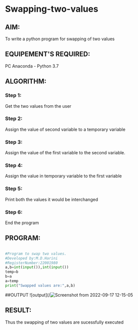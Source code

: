 # Swapping-two-values
## AIM:
To write a python program for swapping of two values
## EQUIPEMENT'S REQUIRED: 
PC
Anaconda - Python 3.7
## ALGORITHM: 
### Step 1:
Get the two values from the user
### Step 2: 
Assign the value of second variable to a temporary variable 
### Step 3: 
Assign the value of the first variable to the second variable.
### Step 4:  
Assign the value in temporary variable to the first variable
### Step 5: 
Print both the values it would be interchanged
### Step 6: 
End the program
## PROGRAM:
```python

#Program to swap two values.
#Developed by:M.D.Harini
#RegisterNumber:22001980
a,b=int(input()),int(input())
temp=b
b=a                                                                                                                                           
a=temp
print("Swapped values are:",a,b)
```
##OUTPUT
![output](/![Screenshot from 2022-09-17 12-15-05](https://user-images.githubusercontent.com/113497680/190844342-1b70be9a-fb71-4b28-8c62-b5a6cca30ad5.png)




## RESULT:
Thus the swapping of two values are sucessfully executed




